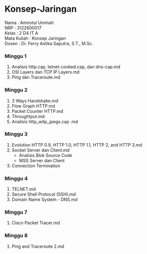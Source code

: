 # Konsep-Jaringan

Nama         : Amirotul Ummah <br>
NRP          : 3122600017 <br>
Kelas        : 2 D4 IT A <br>
Mata Kuliah  : Konsep Jaringan <br>
Dosen        : Dr. Ferry Astika Saputra, S.T., M.Sc. <br>

### Minggu 1
1. Analisis http.cap, telnet-cooked.cap, dan dns-cap.md
2. OSI Layers dan TCP IP Layers.md
3. Ping dan Traceroute.md

### Minggu 2
1. 3 Ways Handshake.md
2. Flow Graph HTTP.md
3. Packet Counter HTTP.md
4. Throughtput.md
5. Analisis http_witp_jpegs.cap .md

### Minggu 3
1. Evolution HTTP 0.9, HTTP 1.0, HTTP 1.1, HTTP 2, and HTTP 3.md
2. Socket Server dan Client.md
   - Analisis Blok Source Code
   - MSS Server dan Client
3. Connection Termination

### Minggu 4
1. TELNET.md
2. Secure Shell Protocol (SSH).md
3. Domain Name System - DNS.md

### Minggu 7
1. Cisco Packet Tracer.md

### Minggu 8
1. Ping and Traceroute 2.md
